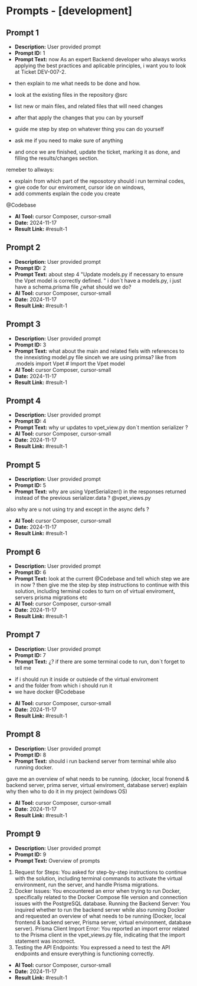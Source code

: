 # Prompts - [development]

## Prompt 1
* **Description:** User provided prompt
* **Prompt ID:** 1
* **Prompt Text:** now As an expert Backend developer who always works applying the best practices and aplicable principles, i want you to look at Ticket DEV-007-2.
- then explain to me what needs to be done and how.
- look at the existing files in the repository @src 
- list  new or main files, and related files that will need changes
- after that apply the changes that you can by yourself
- guide me step by step on whatever thing you can do yourself
- ask me if you need to make sure of anything
- and once we are finished, update the ticket, marking it as done, and filling the results/changes section.

remeber to allways:
- explain from which part of the reposotory should i run terminal codes, 
- give code for our enviroment, cursor ide on  windows,
- add comments explain the code you create

@Codebase
* **AI Tool:** cursor Composer, cursor-small
* **Date:** 2024-11-17
* **Result Link:** #result-1

## Prompt 2
* **Description:** User provided prompt
* **Prompt ID:** 2
* **Prompt Text:** about step 4 "Update models.py if necessary to ensure the Vpet model is correctly defined.
" i don´t have a models.py, i just have a schema.prisma file
¿what should we do?
* **AI Tool:** cursor Composer, cursor-small
* **Date:** 2024-11-17
* **Result Link:** #result-1

## Prompt 3
* **Description:** User provided prompt
* **Prompt ID:** 3
* **Prompt Text:** what about the main and related fiels with references to the innexisting model.py file sinceh we are using primsa? like 
from .models import Vpet  # Import the Vpet model
* **AI Tool:** cursor Composer, cursor-small
* **Date:** 2024-11-17
* **Result Link:** #result-1

## Prompt 4
* **Description:** User provided prompt
* **Prompt ID:** 4
* **Prompt Text:** why ur updates to vpet_view.py don´t mention serializer ?
* **AI Tool:** cursor Composer, cursor-small
* **Date:** 2024-11-17
* **Result Link:** #result-1

## Prompt 5
* **Description:** User provided prompt
* **Prompt ID:** 5
* **Prompt Text:** why are using VpetSerializer() in the responses returned instead of the previous serializer.data ? @vpet_views.py 

also why are u not using try and except in the async defs ?
* **AI Tool:** cursor Composer, cursor-small
* **Date:** 2024-11-17
* **Result Link:** #result-1

## Prompt 6
* **Description:** User provided prompt
* **Prompt ID:** 6
* **Prompt Text:** look at the current @Codebase  and tell which step we are in now ? then give me the step by step instructions to continue with this solution, including terminal codes to turn on of virtual enviroment, servers prisma migrations etc
* **AI Tool:** cursor Composer, cursor-small
* **Date:** 2024-11-17
* **Result Link:** #result-1

## Prompt 7
* **Description:** User provided prompt
* **Prompt ID:** 7
* **Prompt Text:** ¿?
if there are some terminal code to run, don´t forget to tell me 
- if i should run it inside or outsiede of the virtual enviroment
- and the folder from which i should run it
- we have docker
@Codebase
* **AI Tool:** cursor Composer, cursor-small
* **Date:** 2024-11-17
* **Result Link:** #result-1

## Prompt 8
* **Description:** User provided prompt
* **Prompt ID:** 8
* **Prompt Text:** should i run backend server from terminal while also running docker.

gave me an overview of what needs to be running. (docker, local fronend & backend server, prima server, virtual enviroment, database server)
explain why
then who to do it in my project (windows OS)
* **AI Tool:** cursor Composer, cursor-small
* **Date:** 2024-11-17
* **Result Link:** #result-1

## Prompt 9
* **Description:** User provided prompt
* **Prompt ID:** 9
* **Prompt Text:** Overview of prompts
1. Request for Steps: You asked for step-by-step instructions to continue with the solution, including terminal commands to activate the virtual environment, run the server, and handle Prisma migrations.
2. Docker Issues: You encountered an error when trying to run Docker, specifically related to the Docker Compose file version and connection issues with the PostgreSQL database.
Running the Backend Server: You inquired whether to run the backend server while also running Docker and requested an overview of what needs to be running (Docker, local frontend & backend server, Prisma server, virtual environment, database server).
Prisma Client Import Error: You reported an import error related to the Prisma client in the vpet_views.py file, indicating that the import statement was incorrect.
5. Testing the API Endpoints: You expressed a need to test the API endpoints and ensure everything is functioning correctly.
* **AI Tool:** cursor Composer, cursor-small
* **Date:** 2024-11-17
* **Result Link:** #result-1

